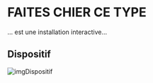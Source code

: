 # FAITES CHIER CE TYPE

… est une installation interactive…

## Dispositif
![imgDispositif](http://feralj.fr/germe/wp-content/uploads/2016/05/schemaInstall.jpg)